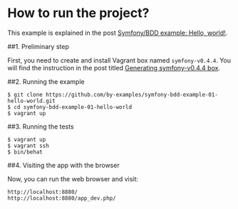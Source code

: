 How to run the project?
=======================

This example is explained in
the post
[Symfony/BDD example: Hello, world!](http://by-examples.net/2014/12/24/bdd-example-hello-world-symfony.html).

##1. Preliminary step

First, you need to create and install Vagrant box
named `symfony-v0.4.4`. You will find the instruction
in the post titled
[Generating symfony-v0.4.4 box](http://by-examples.net/2014/12/23/generating-symfony-0-4-4-box.html).

##2. Running the example

    $ git clone https://github.com/by-examples/symfony-bdd-example-01-hello-world.git
    $ cd symfony-bdd-example-01-hello-world
    $ vagrant up

##3. Running the tests

    $ vagrant up
    $ vagrant ssh
    $ bin/behat


##4. Visiting the app with the browser

Now, you can run the web browser and visit:

    http://localhost:8880/
    http://localhost:8880/app_dev.php/

